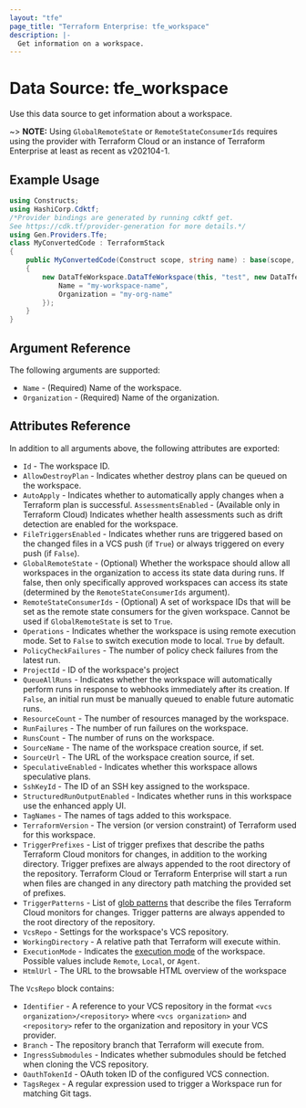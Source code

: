 ```yaml
---
layout: "tfe"
page_title: "Terraform Enterprise: tfe_workspace"
description: |-
  Get information on a workspace.
---
```


# Data Source: tfe_workspace

Use this data source to get information about a workspace.

~> **NOTE:** Using `GlobalRemoteState` or `RemoteStateConsumerIds` requires using the provider with Terraform Cloud or an instance of Terraform Enterprise at least as recent as v202104-1.

## Example Usage

```csharp
using Constructs;
using HashiCorp.Cdktf;
/*Provider bindings are generated by running cdktf get.
See https://cdk.tf/provider-generation for more details.*/
using Gen.Providers.Tfe;
class MyConvertedCode : TerraformStack
{
    public MyConvertedCode(Construct scope, string name) : base(scope, name)
    {
        new DataTfeWorkspace.DataTfeWorkspace(this, "test", new DataTfeWorkspaceConfig {
            Name = "my-workspace-name",
            Organization = "my-org-name"
        });
    }
}
```

## Argument Reference

The following arguments are supported:

* `Name` - (Required) Name of the workspace.
* `Organization` - (Required) Name of the organization.

## Attributes Reference

In addition to all arguments above, the following attributes are exported:

* `Id` - The workspace ID.
* `AllowDestroyPlan` - Indicates whether destroy plans can be queued on the workspace.
* `AutoApply` - Indicates whether to automatically apply changes when a Terraform plan is successful.
  `AssessmentsEnabled` - (Available only in Terraform Cloud) Indicates whether health assessments such as drift detection are enabled for the workspace.
* `FileTriggersEnabled` - Indicates whether runs are triggered based on the changed files in a VCS push (if `True`) or always triggered on every push (if `False`).
* `GlobalRemoteState` - (Optional) Whether the workspace should allow all workspaces in the organization to access its state data during runs. If false, then only specifically approved workspaces can access its state (determined by the `RemoteStateConsumerIds` argument).
* `RemoteStateConsumerIds` - (Optional) A set of workspace IDs that will be set as the remote state consumers for the given workspace. Cannot be used if `GlobalRemoteState` is set to `True`.
* `Operations` - Indicates whether the workspace is using remote execution mode. Set to `False` to switch execution mode to local. `True` by default.
* `PolicyCheckFailures` - The number of policy check failures from the latest run.
* `ProjectId` - ID of the workspace's project
* `QueueAllRuns` - Indicates whether the workspace will automatically perform runs
  in response to webhooks immediately after its creation. If `False`, an initial run must
  be manually queued to enable future automatic runs.
* `ResourceCount` - The number of resources managed by the workspace.
* `RunFailures` - The number of run failures on the workspace.
* `RunsCount` - The number of runs on the workspace.
* `SourceName` - The name of the workspace creation source, if set.
* `SourceUrl` - The URL of the workspace creation source, if set.
* `SpeculativeEnabled` - Indicates whether this workspace allows speculative plans.
* `SshKeyId` - The ID of an SSH key assigned to the workspace.
* `StructuredRunOutputEnabled` - Indicates whether runs in this workspace use the enhanced apply UI.
* `TagNames` - The names of tags added to this workspace.
* `TerraformVersion` - The version (or version constraint) of Terraform used for this workspace.
* `TriggerPrefixes` - List of trigger prefixes that describe the paths Terraform Cloud monitors for changes, in addition to the working directory. Trigger prefixes are always appended to the root directory of the repository.
  Terraform Cloud or Terraform Enterprise will start a run when files are changed in any directory path matching the provided set of prefixes.
* `TriggerPatterns` - List of [glob patterns](https://developer.hashicorp.com/terraform/cloud-docs/workspaces/settings/vcs#glob-patterns-for-automatic-run-triggering) that describe the files Terraform Cloud monitors for changes. Trigger patterns are always appended to the root directory of the repository.
* `VcsRepo` - Settings for the workspace's VCS repository.
* `WorkingDirectory` - A relative path that Terraform will execute within.
* `ExecutionMode` - Indicates the [execution mode](https://developer.hashicorp.com/terraform/cloud-docs/workspaces/settings#execution-mode) of the workspace. Possible values include `Remote`, `Local`, or `Agent`.
* `HtmlUrl` - The URL to the browsable HTML overview of the workspace


The `VcsRepo` block contains:

* `Identifier` - A reference to your VCS repository in the format `<vcs organization>/<repository>`
  where `<vcs organization>` and `<repository>` refer to the organization and repository in your VCS
  provider.
* `Branch` - The repository branch that Terraform will execute from.
* `IngressSubmodules` - Indicates whether submodules should be fetched when
  cloning the VCS repository.
* `OauthTokenId` - OAuth token ID of the configured VCS connection.
* `TagsRegex` - A regular expression used to trigger a Workspace run for matching Git tags.

<!-- cache-key: cdktf-0.17.0-pre.15 input-454728ed5b9204adf960e49a0f7c45782c4ade9d3856006aa28d1ff0212f92db -->